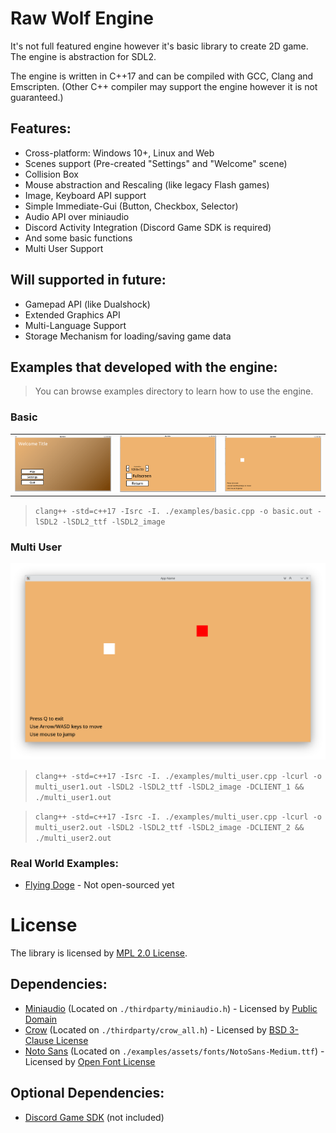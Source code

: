 # Raw Wolf Engine

It's not full featured engine however it's basic library to create 2D game. The engine is abstraction for SDL2.

The engine is written in C++17 and can be compiled with GCC, Clang and Emscripten. (Other C++ compiler may support the engine however it is not guaranteed.)

## Features:
* Cross-platform: Windows 10+, Linux and Web
* Scenes support (Pre-created "Settings" and "Welcome" scene)
* Collision Box
* Mouse abstraction and Rescaling (like legacy Flash games)
* Image, Keyboard API support
* Simple Immediate-Gui (Button, Checkbox, Selector)
* Audio API over miniaudio
* Discord Activity Integration (Discord Game SDK is required)
* And some basic functions
* Multi User Support

## Will supported in future:
* Gamepad API (like Dualshock)
* Extended Graphics API
* Multi-Language Support
* Storage Mechanism for loading/saving game data

## Examples that developed with the engine:

> You can browse examples directory to learn how to use the engine.

### Basic

| | | |
|-|-|-|
|![](./screenshots/1.png)|![](./screenshots/2.png)|![](./screenshots/3.png)|

> ```clang++ -std=c++17 -Isrc -I. ./examples/basic.cpp -o basic.out -lSDL2 -lSDL2_ttf -lSDL2_image```

### Multi User

![](./screenshots/4.png)

> ```clang++ -std=c++17 -Isrc -I. ./examples/multi_user.cpp -lcurl -o multi_user1.out -lSDL2 -lSDL2_ttf -lSDL2_image -DCLIENT_1 && ./multi_user1.out```

> ```clang++ -std=c++17 -Isrc -I. ./examples/multi_user.cpp -lcurl -o multi_user2.out -lSDL2 -lSDL2_ttf -lSDL2_image -DCLIENT_2 && ./multi_user2.out```

### Real World Examples:

* [Flying Doge](https://malisipi.itch.io/flying-doge) - Not open-sourced yet

# License

The library is licensed by [MPL 2.0 License](./LICENSE).

## Dependencies:

* [Miniaudio](https://github.com/mackron/miniaudio) (Located on `./thirdparty/miniaudio.h`) - Licensed by [Public Domain](https://github.com/mackron/miniaudio/blob/master/LICENSE)
* [Crow](https://github.com/CrowCpp/Crow) (Located on `./thirdparty/crow_all.h`) - Licensed by [BSD 3-Clause License](https://github.com/CrowCpp/Crow/blob/master/LICENSE)
* [Noto Sans](https://fonts.google.com/noto/specimen/Noto+Sans) (Located on `./examples/assets/fonts/NotoSans-Medium.ttf`) - Licensed by [Open Font License](https://fonts.google.com/noto/specimen/Noto+Sans/about)

## Optional Dependencies:
* [Discord Game SDK](https://discord.com/developers/docs/game-sdk/discord) (not included)
